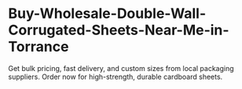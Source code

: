 # Buy-Wholesale-Double-Wall-Corrugated-Sheets-Near-Me-in-Torrance
Get bulk pricing, fast delivery, and custom sizes from local packaging suppliers. Order now for high-strength, durable cardboard sheets.
